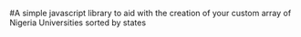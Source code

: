#A simple javascript library to aid with the creation of your custom array of Nigeria Universities sorted by states

